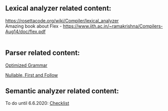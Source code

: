 ## Lexical analyzer related content:
https://rosettacode.org/wiki/Compiler/lexical_analyzer <br/>
Amazing book about Flex - https://www.iith.ac.in/~ramakrishna/Compilers-Aug14/doc/flex.pdf
<br/><br/>

## Parser related content:
[Optimized Grammar](https://github.com/DolevAttiya/Compiler/files/4564815/Grammar.Fixed.docx)

[Nullable, First and Follow](https://github.com/DolevAttiya/Compiler/files/4567302/params.xlsx)

## Semantic analyzer related content: 
To do until 6.6.2020: [Checklist](https://github.com/DolevAttiya/Compiler/files/4696492/compilation.txt)
